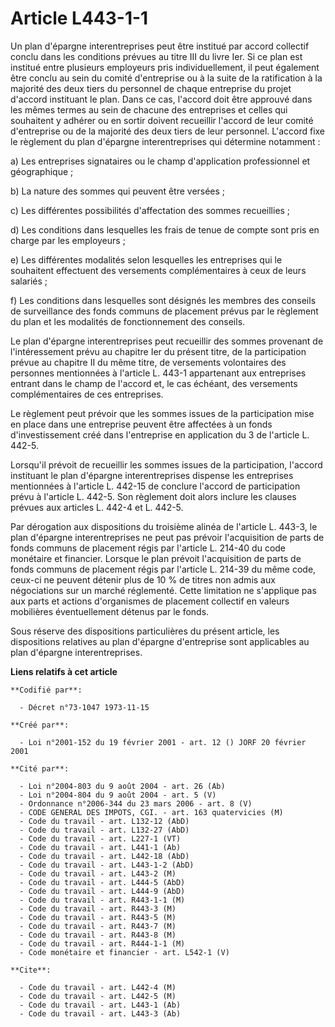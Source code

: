 # Article L443-1-1

Un plan d'épargne interentreprises peut être institué par accord collectif conclu dans les conditions prévues au titre III du
livre Ier. Si ce plan est institué entre plusieurs employeurs pris individuellement, il peut également être conclu au sein du
comité d'entreprise ou à la suite de la ratification à la majorité des deux tiers du personnel de chaque entreprise du projet
d'accord instituant le plan. Dans ce cas, l'accord doit être approuvé dans les mêmes termes au sein de chacune des
entreprises et celles qui souhaitent y adhérer ou en sortir doivent recueillir l'accord de leur comité d'entreprise ou de la
majorité des deux tiers de leur personnel. L'accord fixe le règlement du plan d'épargne interentreprises qui détermine
notamment :

a) Les entreprises signataires ou le champ d'application professionnel et géographique ;

b) La nature des sommes qui peuvent être versées ;

c) Les différentes possibilités d'affectation des sommes recueillies ;

d) Les conditions dans lesquelles les frais de tenue de compte sont pris en charge par les employeurs ;

e) Les différentes modalités selon lesquelles les entreprises qui le souhaitent effectuent des versements complémentaires à
ceux de leurs salariés ;

f) Les conditions dans lesquelles sont désignés les membres des conseils de surveillance des fonds communs de placement
prévus par le règlement du plan et les modalités de fonctionnement des conseils.

Le plan d'épargne interentreprises peut recueillir des sommes provenant de l'intéressement prévu au chapitre Ier du présent
titre, de la participation prévue au chapitre II du même titre, de versements volontaires des personnes mentionnées à
l'article L. 443-1 appartenant aux entreprises entrant dans le champ de l'accord et, le cas échéant, des versements
complémentaires de ces entreprises.

Le règlement peut prévoir que les sommes issues de la participation mise en place dans une entreprise peuvent être affectées
à un fonds d'investissement créé dans l'entreprise en application du 3 de l'article L. 442-5.

Lorsqu'il prévoit de recueillir les sommes issues de la participation, l'accord instituant le plan d'épargne interentreprises
dispense les entreprises mentionnées à l'article L. 442-15 de conclure l'accord de participation prévu à l'article L. 442-5.
Son règlement doit alors inclure les clauses prévues aux articles L. 442-4 et L. 442-5.

Par dérogation aux dispositions du troisième alinéa de l'article L. 443-3, le plan d'épargne interentreprises ne peut pas
prévoir l'acquisition de parts de fonds communs de placement régis par l'article L. 214-40 du code monétaire et financier.
Lorsque le plan prévoit l'acquisition de parts de fonds communs de placement régis par l'article L. 214-39 du même code,
ceux-ci ne peuvent détenir plus de 10 % de titres non admis aux négociations sur un marché réglementé. Cette limitation ne
s'applique pas aux parts et actions d'organismes de placement collectif en valeurs mobilières éventuellement détenus par le
fonds.

Sous réserve des dispositions particulières du présent article, les dispositions relatives au plan d'épargne d'entreprise
sont applicables au plan d'épargne interentreprises.

**Liens relatifs à cet article**

	**Codifié par**:

	  - Décret n°73-1047 1973-11-15

	**Créé par**:

	  - Loi n°2001-152 du 19 février 2001 - art. 12 () JORF 20 février 2001

	**Cité par**:

	  - Loi n°2004-803 du 9 août 2004 - art. 26 (Ab)
	  - Loi n°2004-804 du 9 août 2004 - art. 5 (V)
	  - Ordonnance n°2006-344 du 23 mars 2006 - art. 8 (V)
	  - CODE GENERAL DES IMPOTS, CGI. - art. 163 quatervicies (M)
	  - Code du travail - art. L132-12 (AbD)
	  - Code du travail - art. L132-27 (AbD)
	  - Code du travail - art. L227-1 (VT)
	  - Code du travail - art. L441-1 (Ab)
	  - Code du travail - art. L442-18 (AbD)
	  - Code du travail - art. L443-1-2 (AbD)
	  - Code du travail - art. L443-2 (M)
	  - Code du travail - art. L444-5 (AbD)
	  - Code du travail - art. L444-9 (AbD)
	  - Code du travail - art. R443-1-1 (M)
	  - Code du travail - art. R443-3 (M)
	  - Code du travail - art. R443-5 (M)
	  - Code du travail - art. R443-7 (M)
	  - Code du travail - art. R443-8 (M)
	  - Code du travail - art. R444-1-1 (M)
	  - Code monétaire et financier - art. L542-1 (V)

	**Cite**:

	  - Code du travail - art. L442-4 (M)
	  - Code du travail - art. L442-5 (M)
	  - Code du travail - art. L443-1 (Ab)
	  - Code du travail - art. L443-3 (Ab)
